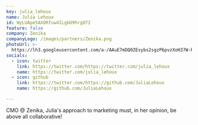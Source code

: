 ```yaml
---
key: julia_lehoux
name: Julia Lehoux
id: WyLUApe5AXORfuw4ILgbO9hrgO72
feature: false
company: Zenika
companyLogo: /images/partners/Zenika.png
photoUrl: >-
  https://lh3.googleusercontent.com/a-/AAuE7mDQ0ZEsybs2sgzP6pvzXoH37W-RFS_svGPs9-SYSA
socials:
  - icon: twitter
    link: https://twitter.com/https://twitter.com/julia_lehoux
    name: https://twitter.com/julia_lehoux
  - icon: github
    link: https://twitter.com/https://github.com/JuliaLehoux
    name: https://github.com/JuliaLehoux

---
```


CMO @ Zenika, Julia's approach to marketing must, in her opinion, be above all collaborative!